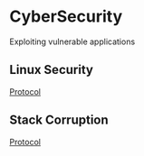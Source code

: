 # CyberSecurity
Exploiting vulnerable applications

## Linux Security

[Protocol](./LinuxSecurity/Abgabe.md)

## Stack Corruption

[Protocol](./StackCorruption/Protocol.md)
